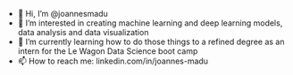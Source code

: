 - 👋 Hi, I’m @joannesmadu
- 👀 I’m interested in creating machine learning and deep learning models, data analysis and data visualization
- 🌱 I’m currently learning how to do those things to a refined degree as an intern for the Le Wagon Data Science boot camp
- 📫 How to reach me: linkedin.com/in/joannes-madu

<!---
joannesmadu/joannesmadu is a ✨ special ✨ repository because its `README.md` (this file) appears on your GitHub profile.
You can click the Preview link to take a look at your changes.
--->
